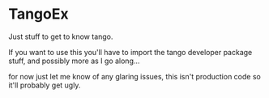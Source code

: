 # TangoEx

Just stuff to get to know tango.

If you want to use this you'll have to import the tango developer package stuff, and possibly more as I go along...

for now just let me know of any glaring issues, this isn't production code so it'll probably get ugly.
